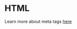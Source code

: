 # HTML

Learn more about meta tags [here](https://developers.google.com/search/docs/crawling-indexing/special-tags)
